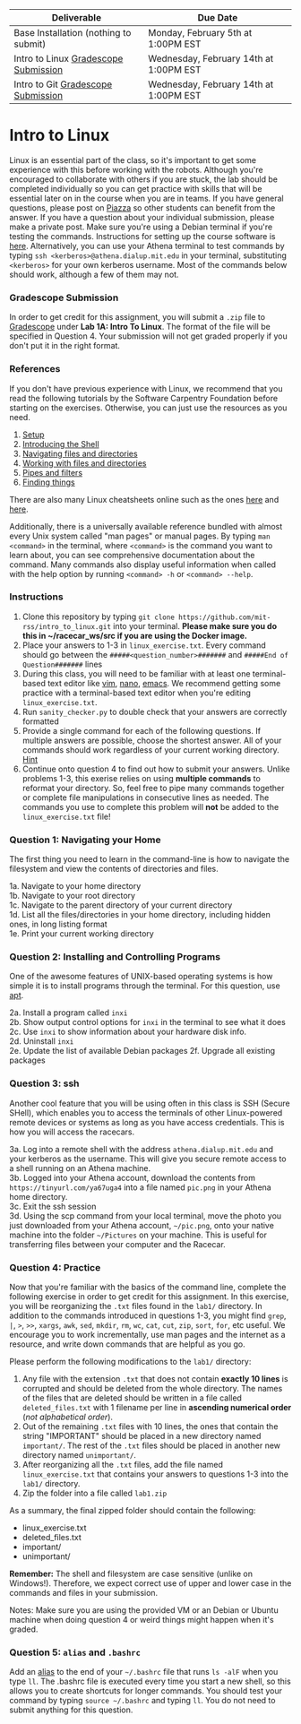 
| Deliverable | Due Date              |
|---------------|----------------------------------------------------------------------------|
| Base Installation (nothing to submit)  | Monday, February 5th at 1:00PM EST |
| Intro to Linux [Gradescope Submission](https://www.gradescope.com/courses/728544/assignments/4053193)  | Wednesday, February 14th at 1:00PM EST |
| Intro to Git [Gradescope Submission](https://www.gradescope.com/courses/728544/assignments/4053367)  | Wednesday, February 14th at 1:00PM EST |

# Intro to Linux
Linux is an essential part of the class, so it's important to get some
experience with this before working with the robots. Although you're
encouraged to collaborate with others if you are stuck, the lab should
be completed individually so you can get practice with skills that
will be essential later on in the course when you are in teams. If you
have general questions, please post on
[Piazza](https://tinyurl.com/RSS23-piazza) so other students
can benefit from the answer. If you have a question about your
individual submission, please make a private post. Make sure you're
using a Debian terminal if you're testing the commands. Instructions
for setting up the course software is
[here](https://github.com/mit-rss/base_installation). Alternatively,
you can use your Athena terminal to test commands by typing `ssh
<kerberos>@athena.dialup.mit.edu` in your terminal, substituting
`<kerberos>` for your own kerberos username. Most of the commands below
should work, although a few of them may not.

### Gradescope Submission

In order to get credit for this assignment, you will submit a `.zip`
file to [Gradescope](https://www.gradescope.com/courses/728544/assignments/4053193) under
**Lab 1A: Intro To Linux**. The format of the file will be specified in
Question 4. Your submission will not get graded properly if you don't
put it in the right format.
          
### References
If you don't have previous experience with Linux, we recommend that
you read the following tutorials by the Software Carpentry Foundation
before starting on the exercises. Otherwise, you can just use the
resources as you need.
1. [Setup](https://swcarpentry.github.io/shell-novice/index.html)
2. [Introducing the Shell](https://swcarpentry.github.io/shell-novice/01-intro.html)
3. [Navigating files and directories](https://swcarpentry.github.io/shell-novice/02-filedir/)
4. [Working with files and directories](https://swcarpentry.github.io/shell-novice/03-create.html)
5. [Pipes and filters](https://swcarpentry.github.io/shell-novice/04-pipefilter.html)
6. [Finding things](https://swcarpentry.github.io/shell-novice/07-find.html)

There are also many Linux cheatsheets online such as the ones [here](https://cheatography.com/davechild/cheat-sheets/linux-command-line/) and [here](https://www.guru99.com/linux-commands-cheat-sheet.html).

Additionally, there is a universally available reference bundled with
almost every Unix system called "man pages" or manual pages. By typing
`man <command>` in the terminal, where `<command>` is the command you
want to learn about, you can see comprehensive documentation about the
command. Many commands also display useful information when called with the help option by running `<command> -h` or `<command> --help`.

### Instructions
1. Clone this repository by typing `git clone
   https://github.com/mit-rss/intro_to_linux.git` into your terminal. 
   **Please make sure you do this in ~/racecar_ws/src if you are using the Docker image.**
2. Place your answers to 1-3 in `linux_exercise.txt`. Every command
   should go between the `#####<question_number>#######` and `#####End
   of Question#######` lines
3. During this class, you will need to be familiar with at least one
   terminal-based text editor like [vim](https://www.vim.org/),
   [nano](https://www.nano-editor.org/),
   [emacs](https://www.gnu.org/software/emacs/). We recommend getting
   some practice with a terminal-based text editor when you're editing
   `linux_exercise.txt`.
4. Run `sanity_checker.py` to double check that your answers are
   correctly formatted
5. Provide a single command for each of the following questions. If
   multiple answers are possible, choose the shortest answer. All of
   your commands should work regardless of your current working
   directory. [Hint](https://www.gnu.org/software/bash/manual/html_node/Tilde-Expansion.html)
6. Continue onto question 4 to find out how to submit your answers. Unlike problems 1-3, this exerise relies on using **multiple commands** to reformat your directory. So, feel free to pipe many commands together or complete file manipulations in consecutive lines as needed. The commands you use to complete this problem will **not** be added to the `linux_exercise.txt` file!  

### Question 1: Navigating your Home
The first thing you need to learn in the command-line is how to
navigate the filesystem and view the contents of directories and
files.

1a. Navigate to your home directory  
1b. Navigate to your root directory  
1c. Navigate to the parent directory of your current directory  
1d. List all the files/directories in your home directory, including hidden ones, in long listing format  
1e. Print your current working directory 
### Question 2: Installing and Controlling Programs
One of the awesome features of UNIX-based operating systems is how simple it is to install programs through the terminal. For this question, use [apt](https://help.ubuntu.com/lts/serverguide/apt.html.en).   

2a. Install a program called `inxi`\
2b. Show output control options for `inxi` in the terminal to see what it does \
2c. Use `inxi` to show information about your hardware disk info.  \
2d. Uninstall `inxi`\
2e. Update the list of available Debian packages
2f. Upgrade all existing packages  

### Question 3: ssh
Another cool feature that you will be using often in this class is SSH
(Secure SHell), which enables you to access the terminals of other
Linux-powered remote devices or systems as long as you have access
credentials. This is how you will access the racecars.

3a. Log into a remote shell with the address `athena.dialup.mit.edu` and your kerberos as the username. This will give you secure remote access to a shell running on an Athena machine.  
3b. Logged into your Athena account, download the contents from `https://tinyurl.com/ya67uga4` into a file named `pic.png` in your Athena home directory.  
3c. Exit the ssh session      
3d. Using the scp command from your local terminal, move the photo you just downloaded from your Athena account, `~/pic.png`, onto your native machine into the folder `~/Pictures` on your machine. This is useful for transferring files between your computer and the Racecar.

### Question 4: Practice  
Now that you're familiar with the basics of the command line, complete the following exercise in order to get credit for this assignment. In this exercise, you will be reorganizing the `.txt` files found in the `lab1/` directory. In addition to the commands introduced in questions 1-3, you might find `grep`, `|`, `>`, `>>`, `xargs`, `awk`, `sed`, `mkdir`, `rm`, `wc`, `cat`, `cut`, `zip`, `sort`, `for`, etc useful. We encourage you to work incrementally, use man pages and the internet as a resource, and write down commands that are helpful as you go. 

Please perform the following modifications to the `lab1/` directory:

1. Any file with the extension `.txt` that does not contain **exactly 10 lines** is corrupted and should be deleted from the whole directory. The names of the files that are deleted should be written in a file called `deleted_files.txt` with 1 filename per line in **ascending numerical order** (_not alphabetical order_).   
2. Out of the remaining `.txt` files with 10 lines, the ones that contain the string "IMPORTANT" should be placed in a new directory named `important/`. The rest of the `.txt` files should be placed in another new directory named `unimportant/`.   
3. After reorganizing all the `.txt` files, add the file named `linux_exercise.txt` that contains your answers to questions 1-3 into the `lab1/` directory.
4. Zip the folder into a file called `lab1.zip`

As a summary, the final zipped folder should contain the following:  

* linux\_exercise.txt  
* deleted\_files.txt  
* important/  
* unimportant/  

**Remember:** The shell and filesystem are case sensitive (unlike on Windows!).
Therefore, we expect correct use of upper and lower case in the commands and
files in your submission.

Notes: Make sure you are using the provided VM or an Debian or Ubuntu
machine when doing question 4 or weird things might happen when it's
graded.

### Question 5: `alias` and `.bashrc`
Add an [alias](http://www.linfo.org/alias.html) to the end of your
`~/.bashrc` file that runs `ls -alF` when you type `ll`. The .bashrc
file is executed every time you start a new shell, so this allows you
to create shortcuts for longer commands. You should test your command
by typing `source ~/.bashrc` and typing `ll`. You do not need to
submit anything for this question.
